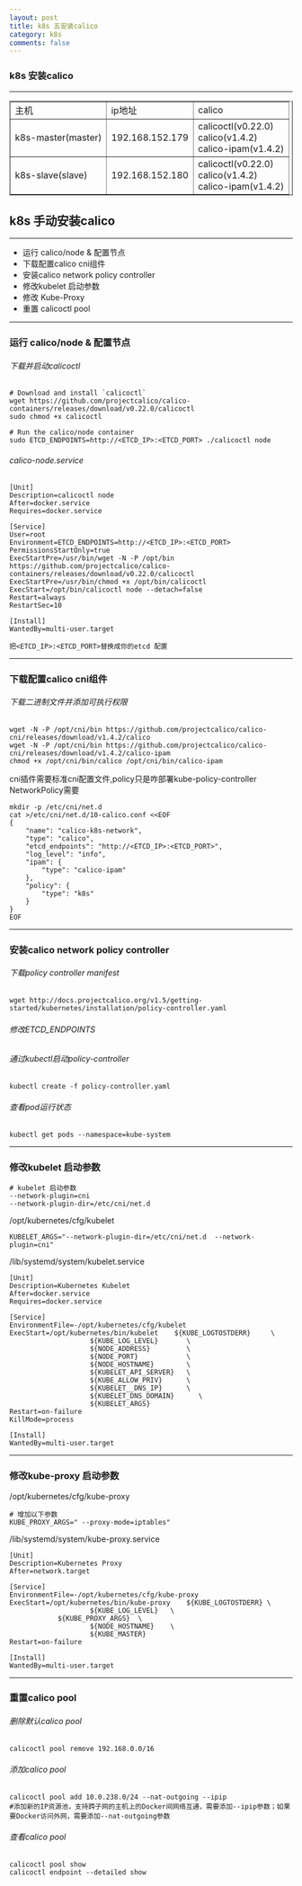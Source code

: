```yaml
---
layout: post
title: k8s 五安装calico
category: k8s
comments: false
---
```


### k8s 安装calico

---
<table border="1">
<tr>
<td>主机</td>
<td>ip地址</td>
<td>calico</td>
</tr>
<tr>
<td>k8s-master(master)</td>
<td>192.168.152.179</td>
<td>calicoctl(v0.22.0) <br>calico(v1.4.2) <br>calico-ipam(v1.4.2)</td>
</tr>
<tr>
<td>k8s-slave(slave)</td>
<td>192.168.152.180</td>
<td>calicoctl(v0.22.0) <br>calico(v1.4.2) <br>calico-ipam(v1.4.2)</td>
</tr>
</table>

## k8s 手动安装calico
---
  * 运行 calico/node & 配置节点 
  * 下载配置calico cni组件
  * 安装calico network policy controller
  * 修改kubelet 启动参数
  * 修改 Kube-Proxy
  * 重置 calicoctl pool
  
---

### 运行 calico/node & 配置节点

###### 下载并启动calicoctl

```
# Download and install `calicoctl`
wget https://github.com/projectcalico/calico-containers/releases/download/v0.22.0/calicoctl 
sudo chmod +x calicoctl

# Run the calico/node container
sudo ETCD_ENDPOINTS=http://<ETCD_IP>:<ETCD_PORT> ./calicoctl node
```

###### calico-node.service

```
[Unit]
Description=calicoctl node
After=docker.service
Requires=docker.service

[Service]
User=root
Environment=ETCD_ENDPOINTS=http://<ETCD_IP>:<ETCD_PORT>
PermissionsStartOnly=true
ExecStartPre=/usr/bin/wget -N -P /opt/bin https://github.com/projectcalico/calico-containers/releases/download/v0.22.0/calicoctl
ExecStartPre=/usr/bin/chmod +x /opt/bin/calicoctl
ExecStart=/opt/bin/calicoctl node --detach=false
Restart=always
RestartSec=10

[Install]
WantedBy=multi-user.target
```

```
把<ETCD_IP>:<ETCD_PORT>替换成你的etcd 配置
```
---

### 下载配置calico cni组件
###### 下载二进制文件并添加可执行权限
```
wget -N -P /opt/cni/bin https://github.com/projectcalico/calico-cni/releases/download/v1.4.2/calico
wget -N -P /opt/cni/bin https://github.com/projectcalico/calico-cni/releases/download/v1.4.2/calico-ipam
chmod +x /opt/cni/bin/calico /opt/cni/bin/calico-ipam
```

cni插件需要标准cni配置文件,policy只是咋部署kube-policy-controller NetworkPolicy需要

```
mkdir -p /etc/cni/net.d
cat >/etc/cni/net.d/10-calico.conf <<EOF
{
    "name": "calico-k8s-network",
    "type": "calico",
    "etcd_endpoints": "http://<ETCD_IP>:<ETCD_PORT>",
    "log_level": "info",
    "ipam": {
        "type": "calico-ipam"
    },
    "policy": {
        "type": "k8s"
    }
}
EOF
```

------------------------------------

### 安装calico network policy controller
###### 下载policy controller manifest
```
wget http://docs.projectcalico.org/v1.5/getting-started/kubernetes/installation/policy-controller.yaml
```
######  修改ETCD_ENDPOINTS


###### 通过kubectl启动policy-controller
```
kubectl create -f policy-controller.yaml
```

###### 查看pod运行状态
```
kubectl get pods --namespace=kube-system
```

---
### 修改kubelet 启动参数
```
# kubelet 启动参数
--network-plugin=cni
--network-plugin-dir=/etc/cni/net.d
```

/opt/kubernetes/cfg/kubelet

```
KUBELET_ARGS="--network-plugin-dir=/etc/cni/net.d  --network-plugin=cni"
```

/lib/systemd/system/kubelet.service

```
[Unit]
Description=Kubernetes Kubelet
After=docker.service
Requires=docker.service

[Service]
EnvironmentFile=-/opt/kubernetes/cfg/kubelet
ExecStart=/opt/kubernetes/bin/kubelet    ${KUBE_LOGTOSTDERR}     \
                    ${KUBE_LOG_LEVEL}       \
                    ${NODE_ADDRESS}         \
                    ${NODE_PORT}            \
                    ${NODE_HOSTNAME}        \
                    ${KUBELET_API_SERVER}   \
                    ${KUBE_ALLOW_PRIV}      \
                    ${KUBELET__DNS_IP}      \
                    ${KUBELET_DNS_DOMAIN}      \
                    ${KUBELET_ARGS}
Restart=on-failure
KillMode=process

[Install]
WantedBy=multi-user.target
```

---
### 修改kube-proxy 启动参数

/opt/kubernetes/cfg/kube-proxy

```
# 增加以下参数
KUBE_PROXY_ARGS=" --proxy-mode=iptables"
```

/lib/systemd/system/kube-proxy.service

```
[Unit]
Description=Kubernetes Proxy
After=network.target

[Service]
EnvironmentFile=-/opt/kubernetes/cfg/kube-proxy
ExecStart=/opt/kubernetes/bin/kube-proxy    ${KUBE_LOGTOSTDERR} \
                    ${KUBE_LOG_LEVEL}   \
		    ${KUBE_PROXY_ARGS}  \
                    ${NODE_HOSTNAME}    \
                    ${KUBE_MASTER}
Restart=on-failure

[Install]
WantedBy=multi-user.target
```
---
### 重置calico  pool
###### 删除默认calico pool
```
calicoctl pool remove 192.168.0.0/16
```
###### 添加calico pool
```
calicoctl pool add 10.0.238.0/24 --nat-outgoing --ipip  
#添加新的IP资源池，支持跨子网的主机上的Docker间网络互通，需要添加--ipip参数；如果要Docker访问外网，需要添加--nat-outgoing参数
```
###### 查看calico pool
```
calicoctl pool show
calicoctl endpoint --detailed show
```
